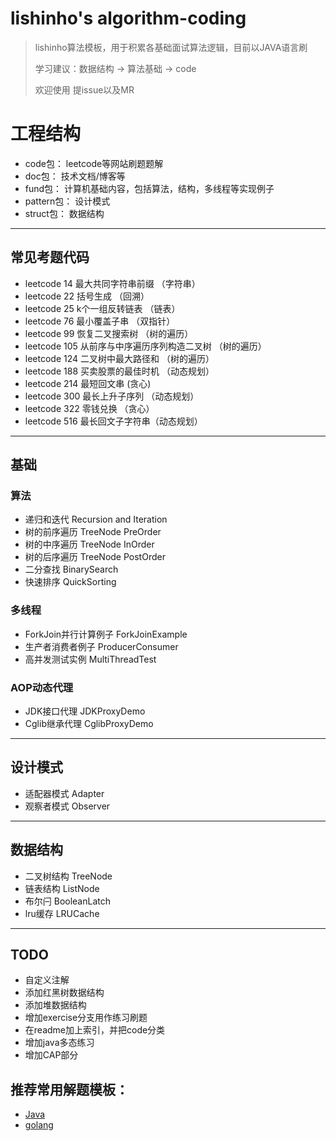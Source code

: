 # lishinho's algorithm-coding
> lishinho算法模板，用于积累各基础面试算法逻辑，目前以JAVA语言刷
> 
> 学习建议：数据结构 -> 算法基础 -> code
>
> 欢迎使用 提issue以及MR

# 工程结构
+ code包：    leetcode等网站刷题题解
+ doc包：     技术文档/博客等
+ fund包：    计算机基础内容，包括算法，结构，多线程等实现例子
+ pattern包： 设计模式
+ struct包：  数据结构
---
## 常见考题代码
- leetcode 14  最大共同字符串前缀 （字符串）
- leetcode 22  括号生成 （回溯）
- leetcode 25  k个一组反转链表 （链表）
- leetcode 76  最小覆盖子串 （双指针）
- leetcode 99  恢复二叉搜索树 （树的遍历）
- leetcode 105 从前序与中序遍历序列构造二叉树 （树的遍历）
- leetcode 124 二叉树中最大路径和 （树的遍历）
- leetcode 188 买卖股票的最佳时机 （动态规划）
- leetcode 214 最短回文串 (贪心)
- leetcode 300 最长上升子序列 （动态规划）
- leetcode 322 零钱兑换 （贪心）
- leetcode 516 最长回文子字符串（动态规划）
---
## 基础
### 算法
- 递归和迭代            Recursion and Iteration
- 树的前序遍历          TreeNode PreOrder
- 树的中序遍历          TreeNode InOrder
- 树的后序遍历          TreeNode PostOrder
- 二分查找              BinarySearch
- 快速排序              QuickSorting

### 多线程
- ForkJoin并行计算例子   ForkJoinExample
- 生产者消费者例子        ProducerConsumer
- 高并发测试实例          MultiThreadTest

### AOP动态代理
- JDK接口代理           JDKProxyDemo
- Cglib继承代理         CglibProxyDemo
---
## 设计模式
- 适配器模式  Adapter
- 观察者模式  Observer
---
## 数据结构
- 二叉树结构   TreeNode
- 链表结构     ListNode
- 布尔闩      BooleanLatch
- lru缓存      LRUCache
---

## TODO
- 自定义注解
- 添加红黑树数据结构
- 添加堆数据结构
- 增加exercise分支用作练习刷题
- 在readme加上索引，并把code分类
- 增加java多态练习
- 增加CAP部分


## 推荐常用解题模板：
-  [Java](https://labuladong.gitbook.io/algo/)
-  [golang](https://greyireland.gitbook.io/algorithm-pattern/)
  